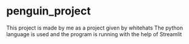 # penguin_project
This project is made by me as a project given by whitehats
The python language is used and the program is running with the help of Streamlit
